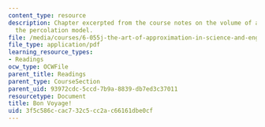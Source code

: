 ```yaml
---
content_type: resource
description: Chapter excerpted from the course notes on the volume of a pyramid and
  the percolation model.
file: /media/courses/6-055j-the-art-of-approximation-in-science-and-engineering-spring-2008/3f5c586ccac732c5cc2ac66161dbe0cf_apr07.pdf
file_type: application/pdf
learning_resource_types:
- Readings
ocw_type: OCWFile
parent_title: Readings
parent_type: CourseSection
parent_uid: 93972cdc-5ccd-7b9a-8839-db7ed3c37011
resourcetype: Document
title: Bon Voyage!
uid: 3f5c586c-cac7-32c5-cc2a-c66161dbe0cf
---
```

